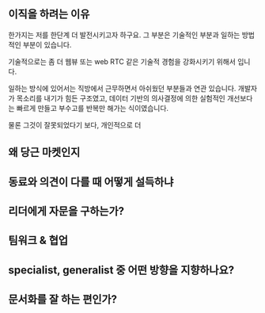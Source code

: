 

## 이직을 하려는 이유
한가지는 저를 한단계 더 발전시키고자 하구요. 그 부분은 기술적인 부분과 일하는 방법적인 부분이 있습니다.

기술적으로는 좀 더 웹뷰 또는 web RTC 같은 기술적 경험을 강화시키기 위해서 입니다.

일하는 방식에 있어서는 직방에서 근무하면서 아쉬웠던 부분들과 연관 있습니다. 
개발자가 목소리를 내기가 힘든 구조였고, 데이터 기반의 의사결정에 의한 실험적인 개선보다는 빠르게 만들고 부수고를 반복만 해가는 식이였습니다.

물론 그것이 잘못되었다기 보다, 개인적으로 더 


## 왜 당근 마켓인지



## 동료와 의견이 다를 때 어떻게 설득하냐





## 리더에게 자문을 구하는가?





## 팀워크 & 협업




## specialist, generalist 중 어떤 방향을 지향하나요?




## 문서화를 잘 하는 편인가?